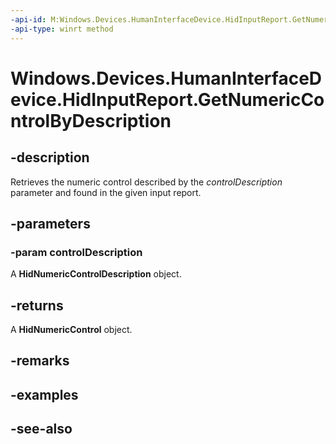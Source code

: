 ```yaml
---
-api-id: M:Windows.Devices.HumanInterfaceDevice.HidInputReport.GetNumericControlByDescription(Windows.Devices.HumanInterfaceDevice.HidNumericControlDescription)
-api-type: winrt method
---
```


<!-- Method syntax
public Windows.Devices.HumanInterfaceDevice.HidNumericControl GetNumericControlByDescription(Windows.Devices.HumanInterfaceDevice.HidNumericControlDescription controlDescription)
-->

# Windows.Devices.HumanInterfaceDevice.HidInputReport.GetNumericControlByDescription

## -description
Retrieves the numeric control described by the *controlDescription* parameter and found in the given input report.

## -parameters
### -param controlDescription
A **HidNumericControlDescription** object.

## -returns
A **HidNumericControl** object.

## -remarks

## -examples

## -see-also
